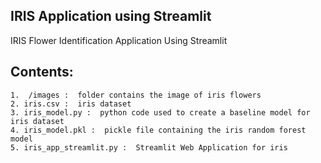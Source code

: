 ## IRIS Application using Streamlit
IRIS Flower Identification Application Using Streamlit


## Contents:

	1.  /images	:  folder contains the image of iris flowers
	2. iris.csv :  iris dataset
	3. iris_model.py :  python code used to create a baseline model for iris dataset
	4. iris_model.pkl :  pickle file containing the iris random forest model
	5. iris_app_streamlit.py :  Streamlit Web Application for iris  
